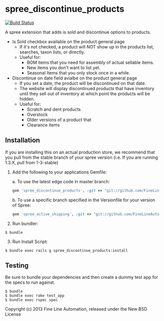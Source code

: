 spree_discontinue_products
==========================

[![Build
Status](https://secure.travis-ci.org/FineLineAutomation/spree_discontinue_products.png)](http://travis-ci.org/FineLineAutomation/spree_discontinue_products)

A spree extension that adds is sold and discontinue options to products.

* Is Sold checkbox available on the product general page
	* If it's not checked, a product will NOT show up in the products list, searches, taxon lists, or directly.
	* Useful for:
		* BOM items that you need for assembly of actual sellable items.
		* New items you don't want to list yet.
		* Seasonal Items that you only stock once in a while.
* Discontinue on date field avialbe on the product general page
	* If you set a date, the product will be discontinued on that date.
	* The website will display discontinued products that have inventory until they sell out of inventory at which point the products will be hidden.
	* Useful for:
		* Scratch and dent products
		* Overstock
		* Older versions of a product that
		* Clearance items

Installation
------------

If you are installing this on an actual production store, we recommend that you pull from the stable branch of your spree version (i.e. If you are running 1.3.X, pull from 1-3-stable)

1. Add the following to your applications Gemfile:

    a. To use the latest edge code in master branch:

    ```ruby
    gem 'spree_discontinue_products', :git => "git://github.com/FineLineAutomation/spree_discontinue_products"
    ```

    b. To use a specific branch specified in the Versionfile for your version of Spree:

    ```ruby
    gem 'spree_active_shipping', :git => "git://github.com/FineLineAutomation/spree_discontinue_products", :branch => '1-3-stable'
    ```

2. Run bundler:

```
$ bundle
```

3. Run Install Script:

```
$ bundle exec rails g spree_discontinue_products:install
```

Testing
-------

Be sure to bundle your dependencies and then create a dummy test app for the specs to run against.

    $ bundle
    $ bundle exec rake test_app
    $ bundle exec rspec spec

Copyright (c) 2013 Fine Line Automation, released under the New BSD License
